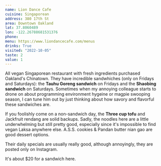 ```yaml
---
name: Lion Dance Cafe
cuisine: Singaporean
address: 380 17th St
area: Downtown Oakland
lat: 37.8060489
lon: -122.26788681531376
phone: 
menu: https://www.liondancecafe.com/menus
drinks: True
visited: "2022-10-05"
taste: 2
value: 1
---
```


All vegan Singaporean restaurant with fresh ingredients purchased Oakland's Chinatown. They have incredible sandwhiches (only on Fridays and Saturdays): the **Tauhu Goreng sandwich** on Fridays and the **Shaobing sandwich** on Saturdays. Sometimes when my annoying colleague starts to drone on about programming environment hygeine or magpie swooping season, I can tune him out by just thinking about how savory and flavorful these sandwiches are. 

If you foolishly come on a non-sandwich day, the **Three cup tofu** and Jackfruit rendang are solid backups. Sadly, the noodles here are a little underwhelming but still pretty good, especially since it's impossible to find vegan Laksa anywhere else. A.S.S. cookies & Pandan butter nian gao are good dessert options. 

Their daily specials are usually really good, although annoyingly, they are posted only on Instagram.

It's about $20 for a sandwich here. 